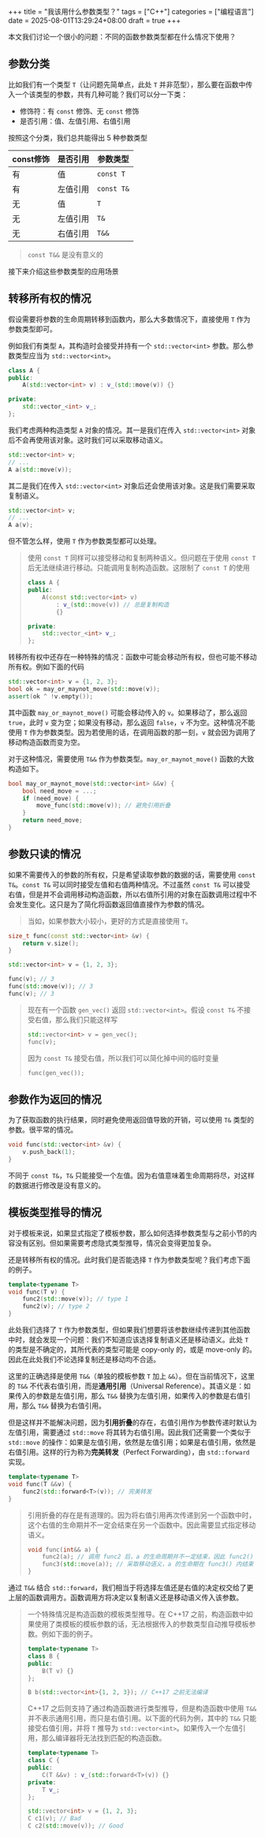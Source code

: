 +++
title = "我该用什么参数类型？"
tags = ["C++"]
categories = ["编程语言"]
date = 2025-08-01T13:29:24+08:00
draft = true
+++

本文我们讨论一个很小的问题：不同的函数参数类型都在什么情况下使用？

## 参数分类

比如我们有一个类型 `T`（让问题先简单点，此处 `T` 并非范型），那么要在函数中传入一个该类型的参数，共有几种可能？我们可以分一下类：

- 修饰符：有 `const` 修饰、无 `const` 修饰
- 是否引用：值、左值引用、右值引用

按照这个分类，我们总共能得出 5 种参数类型

|const修饰|是否引用|参数类型|
|---|---|---|
|有|值|`const T`|
|有|左值引用|`const T&`|
|无|值|`T`|
|无|左值引用|`T&`|
|无|右值引用|`T&&`|

> `const T&&` 是没有意义的

接下来介绍这些参数类型的应用场景

## 转移所有权的情况

假设需要将参数的生命周期转移到函数内，那么大多数情况下，直接使用 `T` 作为参数类型即可。

例如我们有类型 `A`，其构造时会接受并持有一个 `std::vector<int>` 参数。那么参数类型应当为 `std::vector<int>`。

```cpp
class A {
public:
    A(std::vector<int> v) : v_(std::move(v)) {}

private:
    std::vector_<int> v_;
};
```

我们考虑两种构造类型 `A` 对象的情况。其一是我们在传入 `std::vector<int>` 对象后不会再使用该对象。这时我们可以采取移动语义。

```cpp
std::vector<int> v;
// ...
A a(std::move(v));
```

其二是我们在传入 `std::vector<int>` 对象后还会使用该对象。这是我们需要采取复制语义。

```cpp
std::vector<int> v;
// ...
A a(v);
```

但不管怎么样，使用 `T` 作为参数类型都可以处理。

> 使用 `const T` 同样可以接受移动和复制两种语义。但问题在于使用 `const T` 后无法继续进行移动。只能调用复制构造函数。这限制了 `const T` 的使用
> 
> ```cpp
> class A {
> public:
>     A(const std::vector<int> v)
>         : v_(std::move(v)) // 总是复制构造
>         {}
> 
> private:
>     std::vector_<int> v_;
> };
> ```

转移所有权中还存在一种特殊的情况：函数中可能会移动所有权，但也可能不移动所有权。例如下面的代码

```cpp
std::vector<int> v = {1, 2, 3};
bool ok = may_or_maynot_move(std::move(v));
assert(ok ^ !v.empty());
```

其中函数 `may_or_maynot_move()` 可能会移动传入的 `v`。如果移动了，那么返回 `true`，此时 `v` 变为空；如果没有移动，那么返回 `false`，`v` 不为空。这种情况不能使用 `T` 作为参数类型。因为若使用的话，在调用函数的那一刻，`v` 就会因为调用了移动构造函数而变为空。

对于这种情况，需要使用 `T&&` 作为参数类型。`may_or_maynot_move()` 函数的大致构造如下。 

```cpp
bool may_or_maynot_move(std::vector<int> &&v) {
    bool need_move = ...;
    if (need_move) {
        move_func(std::move(v)); // 避免引用折叠
    }
    return need_move;
}
```

## 参数只读的情况

如果不需要传入的参数的所有权，只是希望读取参数的数据的话，需要使用 `const T&`。`const T&` 可以同时接受左值和右值两种情况。不过虽然 `const T&` 可以接受右值，但是并不会调用移动构造函数，所以右值所引用的对象在函数调用过程中不会发生变化。这只是为了简化将函数返回值直接作为参数的情况。

> 当如，如果参数大小较小，更好的方式是直接使用 `T`。

```cpp
size_t func(const std::vector<int> &v) {
    return v.size();
}

std::vector<int> v = {1, 2, 3};

func(v); // 3
func(std::move(v)); // 3
func(v); // 3
```

> 现在有一个函数 `gen_vec()` 返回 `std::vector<int>`。假设 `const T&` 不接受右值，那么我们只能这样写
> 
> ```cpp
> std::vector<int> v = gen_vec();
> func(v);
> ```
> 
> 因为 `const T&` 接受右值，所以我们可以简化掉中间的临时变量
> 
> ```cpp
> func(gen_vec());
> ```

## 参数作为返回的情况

为了获取函数的执行结果，同时避免使用返回值导致的开销，可以使用 `T&` 类型的参数。很平常的情况。

```cpp
void func(std::vector<int> &v) {
    v.push_back(1);
}
```

不同于 `const T&`，`T&` 只能接受一个左值。因为右值意味着生命周期将尽，对这样的数据进行修改是没有意义的。

## 模板类型推导的情况

对于模板来说，如果显式指定了模板参数，那么如何选择参数类型与之前小节的内容没有区别。但如果需要考虑隐式类型推导，情况会变得更加复杂。

还是转移所有权的情况。此时我们是否能选择 `T` 作为参数类型呢？我们考虑下面的例子。

```cpp
template<typename T>
void func(T v) {
    func2(std::move(v)); // type 1
    func2(v); // type 2
}
```

此处我们选择了 `T` 作为参数类型，但如果我们想要将该参数继续传递到其他函数中时，就会发现一个问题：我们不知道应该选择复制语义还是移动语义。此处 `T` 的类型是不确定的，其所代表的类型可能是 copy-only 的，或是 move-only 的。因此在此处我们不论选择复制还是移动均不合适。

这里的正确选择是使用 `T&&`（单独的模板参数 `T` 加上 `&&`）。但在当前情况下，这里的 `T&&` 不代表右值引用，而是**通用引用**（Universal Reference）。其语义是：如果传入的参数是左值引用，那么 `T&&` 替换为左值引用，如果传入的参数是右值引用，那么 `T&&` 替换为右值引用。

但是这样并不能解决问题，因为**引用折叠**的存在，右值引用作为参数传递时默认为左值引用，需要通过 `std::move` 将其转为右值引用。因此我们还需要一个类似于 `std::move` 的操作：如果是左值引用，依然是左值引用；如果是右值引用，依然是右值引用。这样的行为称为**完美转发**（Perfect Forwarding），由 `std::forward` 实现。

```cpp
template<typename T>
void func(T &&v) {
    func2(std::forward<T>(v)); // 完美转发
}
```

> 引用折叠的存在是有道理的。因为将右值引用再次传递到另一个函数中时，这个右值的生命期并不一定会结束在另一个函数中。因此需要显式指定移动语义。
> 
> ```cpp
> void func(int&& a) {
>     func2(a); // 调用 func2 后，a 的生命周期并不一定结束，因此 func2() 所传入的应当为左值引用
>     func3(std::move(a)); // 采取移动语义，a 的生命期在 func3() 内结束
> }
> ```

通过 `T&&` 结合 `std::forward`，我们相当于将选择左值还是右值的决定权交给了更上层的函数调用方。函数调用方将决定以复制语义还是移动语义传入该参数。

> 一个特殊情况是构造函数的模板类型推导。在 C++17 之前，构造函数中如果使用了类模板的模板参数的话，无法根据传入的参数类型自动推导模板参数。例如下面的例子。
> 
> ```cpp
> template<typename T>
> class B {
> public:
>     B(T v) {}
> };
> 
> B b(std::vector<int>{1, 2, 3}); // C++17 之前无法编译
> ```
> 
> C++17 之后则支持了通过构造函数进行类型推导，但是构造函数中使用 `T&&` 并不表示通用引用，而只是右值引用。以下面的代码为例，其中的 `T&&` 只能接受右值引用，并将 `T` 推导为 `std::vector<int>`。如果传入一个左值引用，那么编译器将无法找到匹配的构造函数。
> 
> ```cpp
> template<typename T>
> class C {
> public:
>     C(T &&v) : v_(std::forward<T>(v)) {}
> private:
>     T v_;
> };
> 
> std::vector<int> v = {1, 2, 3};
> C c1(v); // Bad
> C c2(std::move(v)); // Good
> ```

